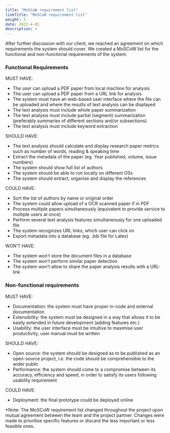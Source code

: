 ```yaml
---
title: "MoSCoW requirement list"
linkTitle: "MoSCoW requirement list"
weight: 5
date: 2022-4-01
description: >
---
```

After further discussion with our client, we reached an agreement on which requirements the system should cover. We created a MoSCoW list for the functional and non-functional requirements of the system.

### Functional Requirements 

MUST HAVE:
- The user can upload a PDF paper from local machine for analysis
- The user can upload a PDF paper from a URL link for analysis
- The system must have an web-based user interface where the file can be uploaded and where the results of text analysis can be displayed
- The text analysis must include whole paper summarization
- The text analysis must include partial (segment) summarization (preferably summaries of different sections and/or subsections)
- The text analysis must include keyword extraction

SHOULD HAVE:
- The text analysis should calculate and display research paper metrics such as number of words, reading & speaking time
- Extract the metadata of the paper (eg. Year published, volume, issue numbers)
- The system should show full list of authors
- The system should be able to run locally on different OSs
- The system should extract, organise and display the references

COULD HAVE:
- Sort the list of authors by name or original order
- The system could allow upload of a OCR scanned paper if in PDF
- Process multiple papers simultaneously (equivalent to provide service to multiple users at once)
- Perform several text analysis features simultaneously for one uploaded file
- The system recognizes URL links, which user can click on
- Export metadata into a database (eg. .bib file for Latex)

WON’T HAVE:
- The system won’t store the document files in a database
- The system won’t perform similar paper detection
- The system won’t allow to share the paper analysis results with a URL-link

### Non-functional requirements

MUST HAVE:
- Documentation: the system must have proper in-code and external documentation
- Extensibility: the system must be designed in a way that allows it to be easily extended in future development (adding features etc.)
- Usability: the user interface must be intuitive to maximise user productivity, user manual must be written

SHOULD HAVE:
- Open source: the system should be designed as to be published as an open-source project, i.e. the code should be comprehensible to the wider public
- Performance: the system should come to a compromise between its accuracy, efficiency and speed, in order to satisfy its users following usability requirement

COULD HAVE:
- Deployment: the final prototype could be deployed online

*Note: The MoSCoW requirement list changed throughout the project upon mutual agreement between the team and the project partner. Changes were made to prioritise specific features or discard the less important or less feasible ones.
